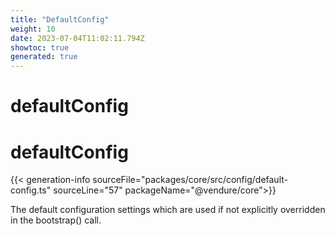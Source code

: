```yaml
---
title: "DefaultConfig"
weight: 10
date: 2023-07-04T11:02:11.794Z
showtoc: true
generated: true
---
```

<!-- This file was generated from the Vendure source. Do not modify. Instead, re-run the "docs:build" script -->

# defaultConfig
<div class="symbol">


# defaultConfig

{{< generation-info sourceFile="packages/core/src/config/default-config.ts" sourceLine="57" packageName="@vendure/core">}}

The default configuration settings which are used if not explicitly overridden in the bootstrap() call.

</div>
